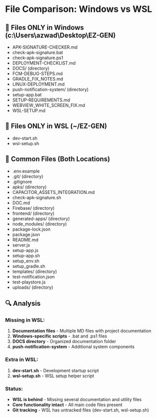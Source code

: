 # File Comparison: Windows vs WSL

## 📂 Files ONLY in Windows (c:\Users\azwad\Desktop\EZ-GEN)
- APK-SIGNATURE-CHECKER.md
- check-apk-signature.bat
- check-apk-signature.ps1
- DEPLOYMENT-CHECKLIST.md
- DOCS/ (directory)
- FCM-DEBUG-STEPS.md
- GRADLE_FIX_NOTES.md
- LINUX-DEPLOYMENT.md
- push-notification-system/ (directory)
- setup-app.bat
- SETUP-REQUIREMENTS.md
- WEBVIEW_WHITE_SCREEN_FIX.md
- WSL-SETUP.md

## 📂 Files ONLY in WSL (~/EZ-GEN)
- dev-start.sh
- wsl-setup.sh

## 📂 Common Files (Both Locations)
- .env.example
- .git/ (directory)
- .gitignore
- apks/ (directory)
- CAPACITOR_ASSETS_INTEGRATION.md
- check-apk-signature.sh
- DOC.md
- Firebase/ (directory)
- frontend/ (directory)
- generated-apps/ (directory)
- node_modules/ (directory)
- package-lock.json
- package.json
- README.md
- server.js
- setup-app.js
- setup-app.sh
- setup_env.sh
- setup_gradle.sh
- templates/ (directory)
- test-notification.json
- test-playstore.js
- uploads/ (directory)

## 🔍 Analysis

### Missing in WSL:
1. **Documentation files** - Multiple MD files with project documentation
2. **Windows-specific scripts** - .bat and .ps1 files
3. **DOCS directory** - Organized documentation folder
4. **push-notification-system** - Additional system components

### Extra in WSL:
1. **dev-start.sh** - Development startup script
2. **wsl-setup.sh** - WSL setup helper script

### Status:
- **WSL is behind** - Missing several documentation and utility files
- **Core functionality intact** - All main code files present
- **Git tracking** - WSL has untracked files (dev-start.sh, wsl-setup.sh)
